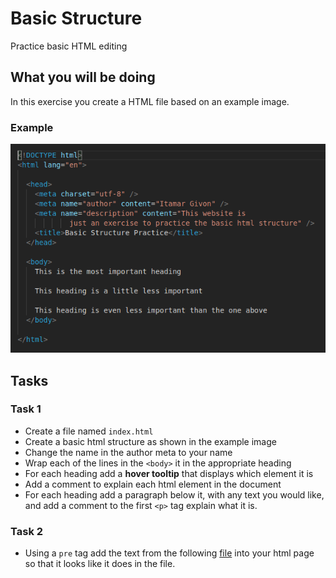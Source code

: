 # Basic Structure

Practice basic HTML editing

## What you will be doing

In this exercise you create a HTML file based on an example image.

### Example

![](./assets/basic_structure.png)

## Tasks

### Task 1

- Create a file named `index.html`
- Create a basic html structure as shown in the example image
- Change the name in the author meta to your name
- Wrap each of the lines in the `<body>` it in the appropriate heading
- For each heading add a **hover tooltip** that displays which element it is
- Add a comment to explain each html element in the document
- For each heading add a paragraph below it, with any text you would like, and add a comment to the first `<p>` tag explain what it is.

### Task 2

- Using a `pre` tag add the text from the following [file](/assets/logo.txt) into your html page so that it looks like it does in the file.